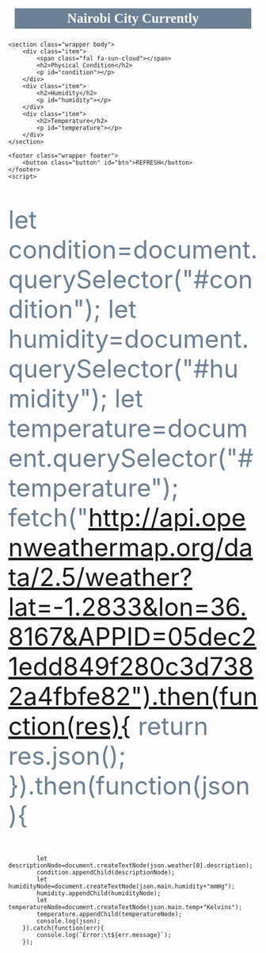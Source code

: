 
<!doctype html>
<html>
<head>
	<meta charset="utf-8">
	<meta name="viewport" content="width=device-width initial-scale=1">
	<title>nairobi</title>
 <style>
 .wrapper{
	width: 95%;
	margin: 5px auto;
	text-align: center;
}
.item{
	margin: 20px;
	padding: 5px;
}
.header{
	background-color: rgb(108,128,147);
	color: rgb(255,255,255);
	margin-bottom: 25px;
}
h1{
	font-size: 27px;
	font-weight: bold;
	font-family: 'Dancing Script', cursive;
}
h2{
	font-size: 25px;
}

@media screen and (min-width: 700px){
	.wrapper{
		display: flex;
	}
	.item{
		flex-grow: 1;
	}
	.body .item{
		padding-bottom: 40px;
	}
}
.body .item{
	min-height: 200px;
	border: 1px solid rgb(108,128,147);
	box-shadow: 6px 6px 12px;
	padding-top: 0;
	padding-left: 0;
	padding-right: 0;

}
.body .item h2{
	color: rgb(255,255,255);
	background-color: rgb(108,128,147);	
}
.body.item:hover{
	transform: scale(.95,.95);
}

.body.item{
	transition: .25s all ease-in;
}
.footer{
	display: flex;
	justify-content: center;
	padding: 10px;
	margin-top: 20px;
}
p{
	color: rgb(108,128,147);
	font-size: 50px;
}
 </style>
</head>
<body>
	<header class="wrapper header">
		<h1 class="item">Nairobi City Currently</h1>
	</header>

	<section class="wrapper body">
		<div class="item">
			<span class="fal fa-sun-cloud"></span>
			<h2>Physical Condition</h2>
			<p id="condition"></p>
		</div>
		<div class="item">
			<h2>Humidity</h2>
			<p id="humidity"></p>
		</div>
		<div class="item">
			<h2>Temperature</h2>
			<p id="temperature"></p>
		</div>
	</section>

	<footer class="wrapper footer">
		<button class="button" id="btn">REFRESH</button>
	</footer>
	<script>
 
let condition=document.querySelector("#condition");
		let humidity=document.querySelector("#humidity");
		let temperature=document.querySelector("#temperature");
		fetch("http://api.openweathermap.org/data/2.5/weather?lat=-1.2833&lon=36.8167&APPID=05dec21edd849f280c3d7382a4fbfe82").then(function(res){
			return res.json();
		}).then(function(json){

			let descriptionNode=document.createTextNode(json.weather[0].description);
			condition.appendChild(descriptionNode);
			let humidityNode=document.createTextNode(json.main.humidity+"mmHg");
			humidity.appendChild(humidityNode);
			let temperatureNode=document.createTextNode(json.main.temp+"Kelvins");
			temperature.appendChild(temperatureNode);
			console.log(json);
		}).catch(function(err){
			console.log(`Error:\t${err.message}`);
		});

 </script>

</body>
</html>

